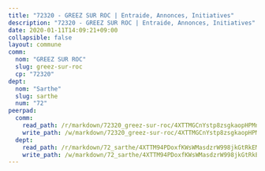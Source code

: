 ```yaml
---
title: "72320 - GREEZ SUR ROC | Entraide, Annonces, Initiatives"
description: "72320 - GREEZ SUR ROC | Entraide, Annonces, Initiatives"
date: 2020-01-11T14:09:21+09:00
collapsible: false
layout: commune
comm:
  nom: "GREEZ SUR ROC"
  slug: greez-sur-roc
  cp: "72320"
dept:
  nom: "Sarthe"
  slug: sarthe
  num: "72"
peerpad:
  comm:
    read_path: /r/markdown/72320_greez-sur-roc/4XTTMGCnYstp8zsgkaopHPMnPd1azJn5iiuN8zjfZRKDWxpnn
    write_path: /w/markdown/72320_greez-sur-roc/4XTTMGCnYstp8zsgkaopHPMnPd1azJn5iiuN8zjfZRKDWxpnn-K3TgUuURiMFsdLnczASZPJrmctiPHjaK3yNhFz7gTguPbp4NMhuKbqL2hKn1pvGqZMPLdj5kuzM5gqn6RYBR3v94XEuQjuS6AvWUgGvdKG61DkwzRW5SNHB7xRXk1vgWYriQ68ft
  dept:
    read_path: /r/markdown/72_sarthe/4XTTM94PDoxfKWsWMasdzrW998jkGtRkEM3CSUC42xSpuJKZ5
    write_path: /w/markdown/72_sarthe/4XTTM94PDoxfKWsWMasdzrW998jkGtRkEM3CSUC42xSpuJKZ5-K3TgTpjFyG67yVeuXvSAfSYzY4Yx2FMtDhgpv5HM2EDBJRVMn95z33xx4XjRNYNVaVsBPQ1t4pG9MoyNqwTqa8mcnEUB8rK4BMVbvUhCtGWCPSFnDCaT8GJTyimDgsCirLN3zswh
---
```


